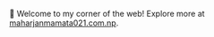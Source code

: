👋 Welcome to my corner of the web! Explore more at [maharjanmamata021.com.np](https://maharjanmamata021.com.np).

<!--[[![GitHub Streak](http://github-readme-streak-stats.herokuapp.com?user=Mavis021&theme=dark&background=000000)](https://git.io/streak-stats)
 
[![Top Langs](https://github-readme-stats.vercel.app/api/top-langs/?username=Mavis021&layout=compact&theme=vision-friendly-dark)](https://github.com/anuraghazra/github-readme-stats)](url)
**Mavis021/Mavis021** is a ✨ _special_ ✨ repository because its `README.md` (this file) appears on your GitHub profile.

Here are some ideas to get you started:

- 🔭 I’m currently working on ...
- 🌱 I’m currently learning ...
- 👯 I’m looking to collaborate on ...
- 🤔 I’m looking for help with ...
- 💬 Ask me about ...
- 📫 How to reach me: ...
- 😄 Pronouns: ...
- ⚡ Fun fact: ...
-->
